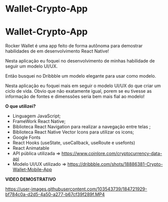 # Wallet-Crypto-App
# Wallet-Crypto-App


Rocker Wallet é uma app feito de forma autônoma para demostrar habilidades de em desenvolvimento React Native! 

Nesta aplicação eu  foquei no desenvolvimento de minhas habilidade de seguir um modelo UI/UX.

Então busquei no Dribbble um modelo elegante para usar como modelo. 

Nesta aplicação eu foquei mais em seguir o modelo UI/UX do que criar um ciclo de vida. Obvio que não exatamente igual, 
porem se eu tivesse as informação de fontes e dimenssões seria bem mais fial ao modelo!



**O que utilizei?**

* Linguagem JavaScript;
* FrameWork React Native;
* Biblioteca React Navigation para realizar a navegação entre telas ;
* Biblioteca React Native Vector Icons para utilizar os icons;
* Google Fonts
* React Hooks (useState, useCallback, useRoute e usefonts)
* React Animatable
* API pública utilizada => https://www.coinlore.com/cryptocurrency-data-api
* Modelo UI/UX utilizado => https://dribbble.com/shots/18886381-Crypto-Wallet-Mobile-App


**VIDEO DEMOSTRATIVO**




https://user-images.githubusercontent.com/103543739/184721929-bf784c0a-d2d5-4a50-a277-b67cf39f289f.MP4

